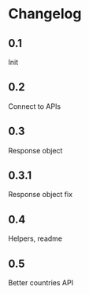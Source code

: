 # Changelog

## 0.1
Init

## 0.2
Connect to APIs

## 0.3
Response object

## 0.3.1
Response object fix

## 0.4
Helpers, readme

## 0.5
Better countries API
